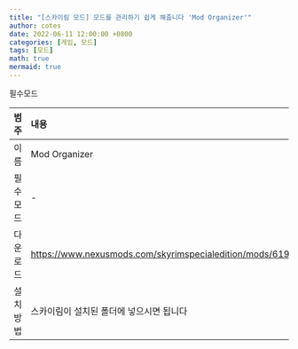 ```yaml
---
title: "[스카이림 모드] 모드를 관리하기 쉽게 해줍니다 'Mod Organizer'"
author: cotes
date: 2022-06-11 12:00:00 +0800
categories: [게임, 모드]
tags: [모드]
math: true
mermaid: true
---
```


필수모드

| 범주             | 내용            |
|:----------------|:---------------|
| 이름             | Mod Organizer  |
| 필수 모드         | -              |
| 다운로드          | https://www.nexusmods.com/skyrimspecialedition/mods/6194/?     |
| 설치 방법         | 스카이림이 설치된 폴더에 넣으시면 됩니다        |
